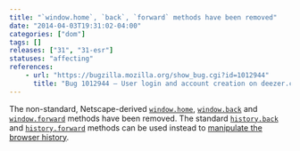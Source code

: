 ```yaml
---
title: "`window.home`, `back`, `forward` methods have been removed"
date: "2014-04-03T19:31:02-04:00"
categories: ["dom"]
tags: []
releases: ["31", "31-esr"]
statuses: "affecting"
references:
    - url: "https://bugzilla.mozilla.org/show_bug.cgi?id=1012944"
      title: "Bug 1012944 – User login and account creation on deezer.com broken since Firefox 30.0b1, say home.display is not a function"
---
```

The non-standard, Netscape-derived [`window.home`](https://developer.mozilla.org/docs/Web/API/window/home), [`window.back`](https://developer.mozilla.org/docs/Web/API/window/back) and [`window.forward`](https://developer.mozilla.org/docs/Web/API/window/forward) methods have been removed. The standard [`history.back`](https://developer.mozilla.org/docs/Web/API/history/back) and [`history.forward`](https://developer.mozilla.org/docs/Web/API/history/forward) methods can be used instead to [manipulate the browser history](https://developer.mozilla.org/docs/Web/Guide/API/DOM/Manipulating_the_browser_history).
